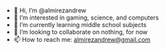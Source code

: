 - 👋 Hi, I’m @almirezandrew
- 👀 I’m interested in gaming, science, and computers
- 🌱 I’m currently learning middle school subjects
- 💞️ I’m looking to collaborate on nothing, for now
- 📫 How to reach me: almirezandrew@gmail.com

<!---
almirezandrew/almirezandrew is a ✨ special ✨ repository because its `README.md` (this file) appears on your GitHub profile.
You can click the Preview link to take a look at your changes.
--->
